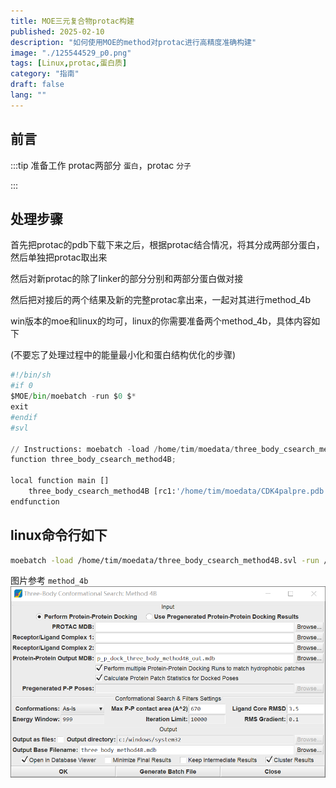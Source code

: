 ```yaml
---
title: MOE三元复合物protac构建
published: 2025-02-10
description: "如何使用MOE的method对protac进行高精度准确构建"
image: "./125544529_p0.png"
tags: [Linux,protac,蛋白质]
category: "指南"
draft: false
lang: ""
---
```


## 前言

:::tip
准备工作 protac两部分 `蛋白`，protac `分子`

:::

## 处理步骤

首先把protac的pdb下载下来之后，根据protac结合情况，将其分成两部分蛋白，然后单独把protac取出来

然后对新protac的除了linker的部分分别和两部分蛋白做对接

然后把对接后的两个结果及新的完整protac拿出来，一起对其进行method_4b

win版本的moe和linux的均可，linux的你需要准备两个method_4b，具体内容如下

(不要忘了处理过程中的能量最小化和蛋白结构优化的步骤)

```python 
#!/bin/sh
#if 0
$MOE/bin/moebatch -run $0 $*
exit
#endif
#svl

// Instructions: moebatch -load /home/tim/moedata/three_body_csearch_method4B.svl -run /home/tim/moedata/three_body_csearch_method4B_1.svl
function three_body_csearch_method4B;

local function main []
    three_body_csearch_method4B [rc1:'/home/tim/moedata/CDK4palpre.pdb', rc2:'/home/tim/moedata/E3VHLpre.pdb', inmdb:'/home/tim/moedata/protac_1.mdb', cmethod:'LowModeMD', dbout:'/home/tim/moedata/three_body_method4B_1.mdb', do_pp_out:'/home/tim/moedata/p_p_dock_three_body_method4B_out_1.mdb', cmethod:'LowModeMD', min_out:1,  dbvopen_out:0];
endfunction

```
## linux命令行如下
```bash
moebatch -load /home/tim/moedata/three_body_csearch_method4B.svl -run /home/tim/moedata/three_body_csearch_method4B_6.svl -mpu 40
```

图片参考 `method_4b`
![部署图片](./method_4b.png)

